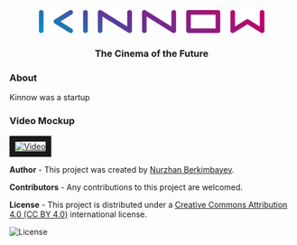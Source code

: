 <p align="center">
  <img src="https://github.com/berkimbayev/kinnow/blob/main/wordmark%20(o).png" alt="Logotype" width="400px"/>
  <h3 align="center">The Cinema of the Future</h3>
</p>

### About
Kinnow was a startup


### Video Mockup
<a href="http://www.youtube.com/watch?feature=player_embedded&v=LT72UCeYAf8" target="_blank">
  <img src="" alt="Video" width="240" height="180" border="10"/>
</a>


**Author** -
This project was created by [Nurzhan Berkimbayev](https://github.com/berkimbayev/).


**Contributors** -
Any contributions to this project are welcomed.


**License** -
This project is distributed under a [Creative Commons Attribution 4.0 (CC BY 4.0)](https://creativecommons.org/licenses/by/4.0/) international license.

<img src="https://mirrors.creativecommons.org/presskit/buttons/88x31/png/by.png" alt="License" width="100px">
